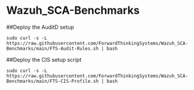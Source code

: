 # Wazuh_SCA-Benchmarks

##Deploy the AuditD setup

```sudo curl -s -L https://raw.githubusercontent.com/ForwardThinkingSystems/Wazuh_SCA-Benchmarks/main/FTS-Audit-Rules.sh | bash```


##Deploy the CIS setup script

```sudo curl -s -L https://raw.githubusercontent.com/ForwardThinkingSystems/Wazuh_SCA-Benchmarks/main/FTS-CIS-Profile.sh | bash```

